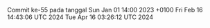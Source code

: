 Commit ke-55 pada tanggal Sun Jan 01 14:00 2023 +0100
Fri Feb 16 14:43:06 UTC 2024
Tue Apr 16 03:26:12 UTC 2024
